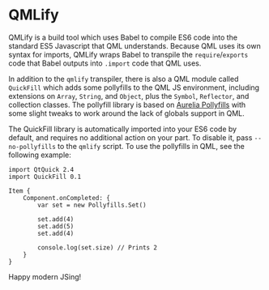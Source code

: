 QMLify
======

QMLify is a build tool which uses Babel to compile ES6 code into the standard ES5 Javascript that QML understands. Because QML uses its own syntax for imports, QMLify wraps Babel to transpile the `require`/`exports` code that Babel outputs into `.import` code that QML uses.

In addition to the `qmlify` transpiler, there is also a QML module called `QuickFill` which adds some pollyfills to the QML JS environment, including extensions on `Array`, `String`, and `Object`, plus the `Symbol`, `Reflector`, and collection classes. The pollyfill library is based on [Aurelia Pollyfills](https://github.com/aurelia/polyfills) with some slight tweaks to work around the lack of globals support in QML.

The QuickFill library is automatically imported into your ES6 code by default, and requires no additional action on your part. To disable it, pass `--no-pollyfills` to the `qmlify` script. To use the pollyfills in QML, see the following example:

    import QtQuick 2.4
    import QuickFill 0.1

    Item {
        Component.onCompleted: {
            var set = new Pollyfills.Set()

            set.add(4)
            set.add(5)
            set.add(4)

            console.log(set.size) // Prints 2
        }
    }

Happy modern JSing!
